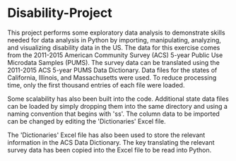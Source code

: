 # Disability-Project

This project performs some exploratory data analysis to demonstrate skills needed for data analysis in Python by importing, manipulating, analyzing, and visualizing disability data in the US.  The data for this exercise comes from the 2011-2015 American Community Survey (ACS) 5-year Public Use Microdata Samples (PUMS).  The survey data can be translated using the 2011-2015 ACS 5-year PUMS Data Dictionary.  Data files for the states of California, Illinois, and Massachusetts were used.  To reduce processing time, only the first thousand entries of each file were loaded.  

Some scalability has also been built into the code.  Additional state data files can be loaded by simply dropping them into the same directory and using a naming convention that begins with 'ss'.  The column data to be imported can be changed by editing the 'Dictionaries' Excel file.  

The 'Dictionaries' Excel file has also been used to store the relevant information in the ACS Data Dictionary.  The key translating the relevant survey data has been copied into the Excel file to be read into Python. 

